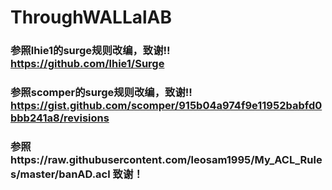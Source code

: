 # ThroughWALLalAB
### 参照lhie1的surge规则改编，致谢!! https://github.com/lhie1/Surge
### 参照scomper的surge规则改编，致谢!! https://gist.github.com/scomper/915b04a974f9e11952babfd0bbb241a8/revisions
### 参照https://raw.githubusercontent.com/leosam1995/My_ACL_Rules/master/banAD.acl 致谢！
